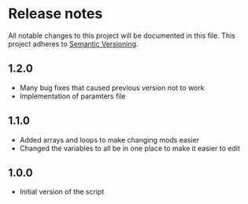 # Release notes
All notable changes to this project will be documented in this file.
This project adheres to [Semantic Versioning](http://semver.org/).

## 1.2.0
- Many bug fixes that caused previous version not to work
- Implementation of paramters file

## 1.1.0
- Added arrays and loops to make changing mods easier
- Changed the variables to all be in one place to make it easier to edit

## 1.0.0
- Initial version of the script